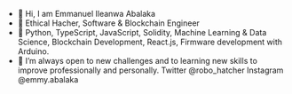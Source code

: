 - 👋 Hi, I am Emmanuel Ileanwa Abalaka
- 👔 Ethical Hacher, Software & Blockchain Engineer
- 💼 Python, TypeScript, JavaScript, Solidity, Machine Learning & Data Science, Blockchain Development, React.js, Firmware development with Arduino. 
- 🌱 I’m always open to new challenges and to learning new skills to improve professionally and personally.
Twitter @robo_hatcher
Instagram @emmy.abalaka

<!---
ludexab/ludexab is a ✨ special ✨ repository because its `README.md` (this file) appears on your GitHub profile.
You can click the Preview link to take a look at your changes.
--->
